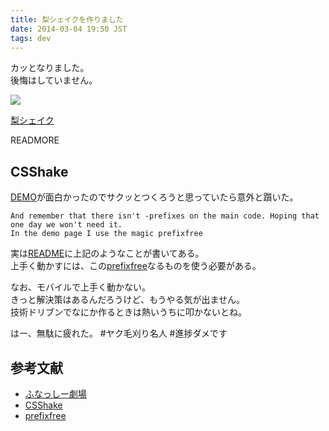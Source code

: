 ```yaml
---
title: 梨シェイクを作りました
date: 2014-03-04 19:50 JST
tags: dev
---
```


カッとなりました。  
後悔はしていません。

<img class='img-responsive img-rounded' src='/images/2014/nashijiru.png' />

[梨シェイク](/dev/shake)

READMORE

## CSShake

[DEMO](http://elrumordelaluz.github.io/csshake/)が面白かったのでサクッとつくろうと思っていたら意外と躓いた。

    And remember that there isn't -prefixes on the main code. Hoping that one day we won't need it.
    In the demo page I use the magic prefixfree

実は[README](https://github.com/elrumordelaluz/csshake/blob/master/README.md)に上記のようなことが書いてある。  
上手く動かすには、この[prefixfree](http://leaverou.github.io/prefixfree)なるものを使う必要がある。

なお、モバイルで上手く動かない。  
きっと解決策はあるんだろうけど、もうやる気が出ません。  
技術ドリブンでなにか作るときは熱いうちに叩かないとね。  

はー、無駄に疲れた。 #ヤク毛刈り名人 #進捗ダメです

## 参考文献

- [ふなっしー劇場](http://terawarosu.jimdo.com/)
- [CSShake](http://elrumordelaluz.github.io/csshake/)
- [prefixfree](http://leaverou.github.io/prefixfree)

